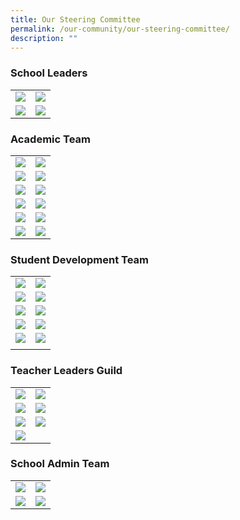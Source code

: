 ```yaml
---
title: Our Steering Committee
permalink: /our-community/our-steering-committee/
description: ""
---
```

<h3>School Leaders</h3>

<table>
<tbody>
  <tr>
    <td><img src="/images/School%20Leaders/mr%20eddie%20foo.jpg"></td>
		<td><img src="/images/School%20Leaders/ms%20lynette%20fernandez.jpg"></td>
  </tr>
  <tr>
    <td><img src="/images/School%20Leaders/mr%20sunny%20ho.jpg"></td>
    <td><img src="/images/School%20Leaders/mr%20martin%20velan%20anthony.jpg"></td>
  </tr>
</tbody>
</table>

<h3>Academic Team</h3>

<table>
<tbody>
  <tr>
    <td><img src="/images/Teaching%20Staff/2023_ms%20ong%20chor%20meng.jpg"></td> <td><img src="/images/Teaching%20Staff/2023_mdm%20shanthi%20deenathayalan.jpg">
  </td></tr>
  <tr>
    <td><img src="/images/Teaching%20Staff/2023_mdm%20lye%20choon%20hwan-final.jpg"></td>
    <td><img src="/images/Teaching%20Staff/2023_mrs%20lee%20peck%20har-final.jpg"></td>
  </tr>
  <tr>
    <td><img src="/images/Teaching%20Staff/2023_mrs%20rachel%20long.jpg"></td>
    <td><img src="/images/Teaching%20Staff/2023_mr%20jeremy%20lee-final.jpg"></td>
  </tr>
  <tr>
		<td><img src="/images/Teaching%20Staff/2023_ms%20madhavi%20chandramohan.jpg"></td>
		<td><img src="/images/Teaching%20Staff/mr%20vemalan%20s_o%20elangovan.jpg"></td>
  </tr>
	<tr>
    <td><img src="/images/Teaching%20Staff/ms%20felicia%20ong.jpg"></td>
    <td><img src="/images/Teaching%20Staff/2023_mdm%20shireen%20chong.jpg"></td>
  </tr>
	<tr>
    <td><img src="/images/Teaching%20Staff/2023_mrs%20pearl%20phua-final.jpg"></td>
    <td><img src="/images/Teaching%20Staff/2023_mrs%20pamela%20chan.jpg"></td>
  </tr>
</tbody>
</table>

<h3>Student Development Team</h3>

<table>
<tbody>
	<tr>
    <td><img src="/images/Teaching%20Staff/2023_mr%20johnson%20chee.jpg"></td>
    <td><img src="/images/Teaching%20Staff/2023_ms%20brindha%20sankar-final.jpg"></td>
  </tr>
	<tr>
    <td><img src="/images/Teaching%20Staff/2023_mrs%20debbie%20lau.jpg"></td>
    <td><img src="/images/Teaching%20Staff/2023_mrs%20cheah-loo%20yin%20hui.jpg"></td>
	</tr>
  <tr>
    <td><img src="/images/Teaching%20Staff/2023_mr%20muhammad%20bin%20ali.jpg"></td>
    <td><img src="/images/Teaching%20Staff/2023_mr%20joe%20choo-final.jpg"></td>
  </tr>
  <tr>
    <td><img src="/images/Teaching%20Staff/2023_mrs%20premila%20onyekachi.jpg"></td>
    <td><img src="/images/Teaching%20Staff/2023_mrs%20lim-chew%20hua%20jie.jpg"></td>
  </tr>
  <tr>
    <td><img src="/images/Teaching%20Staff/2023_mdm%20suzana%20bte%20suah.jpg"></td>
    <td><img src="/images/Teaching%20Staff/2023_mr%20vincent%20poh.jpg"></td>
  </tr>
  <tr>
    <td><img src=""></td>
		<td><img src=""></td>
  </tr>
</tbody>
</table>

<h3>Teacher Leaders Guild</h3>

<table>
<tbody>
  <tr>
    <td><img src="/images/Teaching%20Staff/2023_mrs%20lek%20seok%20buay.jpg"></td>
    <td><img src="/images/Teaching%20Staff/2023_mrs%20s%20nirmala-final.jpg"></td>
  </tr>
	<tr>
    <td><img src="/images/Teaching%20Staff/2023_mrs%20usha%20surendran-final.jpg"></td>
    <td><img src="/images/Teaching%20Staff/2023_mdm%20aidah%20binte%20hosni.jpg"></td>
  </tr>
	<tr>
    <td><img src="/images/Teaching%20Staff/2023_mrs%20latha%20joseph.jpg"></td>
    <td><img src="/images/Teaching%20Staff/2023_mrs%20florence%20chia.jpg"></td>
  </tr>
	<tr>
    <td><img src="/images/Teaching%20Staff/2023_mrs%20theresa%20wong-final.jpg"></td>
  </tr>
</tbody>
</table>

<h3>School Admin Team</h3>

<table>
<tbody>
  <tr>
    <td><img src="/images/EAS%20Staff/2023_mdm%20nancy%20koh%20mei%20chin.jpg"></td>
    <td><img src="/images/EAS%20Staff/2023_ms%20candy%20heng%20cheng%20peng.jpg"></td>
  </tr>
  <tr>
    <td><img src="/images/EAS%20Staff/2023_mr%20mohammad%20zhafrie%20bin%20jalil-final.jpg"></td>
    <td><img src="/images/EAS%20Staff/2023_mr%20lau%20cheng%20nam.jpg"></td>
  </tr>

</tbody>
</table>